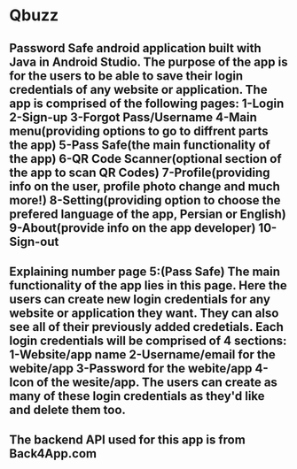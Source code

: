 # Qbuzz
Password Safe android application built with Java in Android Studio.
The purpose of the app is for the users to be able to save their login credentials of any website or application.
The app is comprised of the following pages:
1-Login
2-Sign-up
3-Forgot Pass/Username
4-Main menu(providing options to go to diffrent parts the app)
5-Pass Safe(the main functionality of the app)
6-QR Code Scanner(optional section of the app to scan QR Codes)
7-Profile(providing info on the user, profile photo change and much more!)
8-Setting(providing option to choose the prefered language of the app, Persian or English)
9-About(provide info on the app developer)
10-Sign-out
-------------------------------------------------------------------------------------------------------------------------------------------------------------------------
Explaining number page 5:(Pass Safe)
The main functionality of the app lies in this page. 
Here the users can create new login credentials for any website or application they want. They can also see all of their previously added credetials.
Each login credentials will be comprised of 4 sections: 1-Website/app name 2-Username/email for the webite/app 3-Password for the webite/app 4-Icon of the wesite/app.
The users can create as many of these login credentials as they'd like and delete them too.
-------------------------------------------------------------------------------------------------------------------------------------------------------------------------
The backend API used for this app is from Back4App.com
-------------------------------------------------------------------------------------------------------------------------------------------------------------------------


